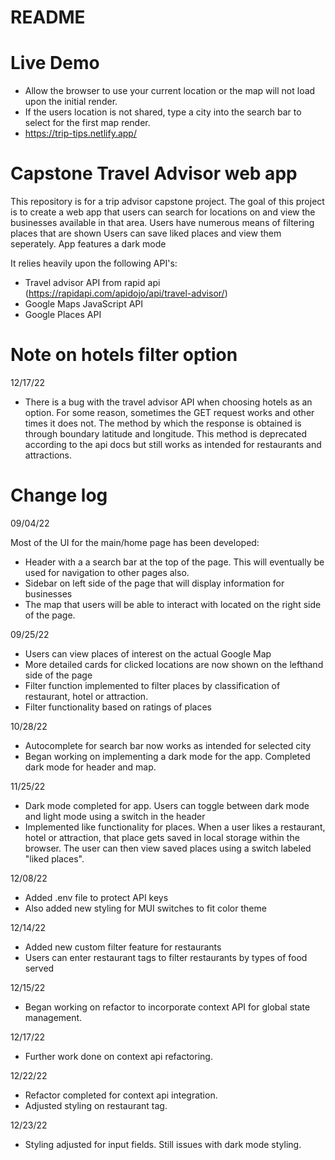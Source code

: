 # README

# Live Demo
- Allow the browser to use your current location or the map will not load upon the initial render.
- If the users location is not shared, type a city into the search bar to select for the first map render.
- https://trip-tips.netlify.app/

# Capstone Travel Advisor web app
This repository is for a trip advisor capstone project.
The goal of this project is to create a web app that users can search for locations on and view the businesses available in that area.
Users have numerous means of filtering places that are shown
Users can save liked places and view them seperately.
App features a dark mode

It relies heavily upon the following API's:
- Travel advisor API from rapid api (https://rapidapi.com/apidojo/api/travel-advisor/)
- Google Maps JavaScript API 
- Google Places API

# Note on hotels filter option
12/17/22
- There is a bug with the travel advisor API when choosing hotels as an option. For some reason, sometimes the GET request works and other times it does not. The method by which the response is obtained is through boundary latitude and longitude. This method is deprecated according to the api docs but still works as intended for restaurants and attractions. 

# Change log
09/04/22

Most of the UI for the main/home page has been developed:
- Header with a a search bar at the top of the page. This will eventually be used for navigation to other pages also.
- Sidebar on left side of the page that will display information for businesses
- The map that users will be able to interact with located on the right side of the page. 

09/25/22


- Users can view places of interest on the actual Google Map
- More detailed cards for clicked locations are now shown on the lefthand side of the page
- Filter function implemented to filter places by classification of restaurant, hotel or attraction.
- Filter functionality based on ratings of places


10/28/22

- Autocomplete for search bar now works as intended for selected city
- Began working on implementing a dark mode for the app. Completed dark mode for header and map. 


11/25/22

- Dark mode completed for app. Users can toggle between dark mode and light mode using a switch in the header
- Implemented like functionality for places. When a user likes a restaurant, hotel or attraction, that place gets saved in local storage within the browser. The user can then view saved places using a switch labeled "liked places". 


12/08/22
- Added .env file to protect API keys
- Also added new styling for MUI switches to fit color theme

12/14/22
- Added new custom filter feature for restaurants
- Users can enter restaurant tags to filter restaurants by types of food served


12/15/22
- Began working on refactor to incorporate context API for global state management.

12/17/22
- Further work done on context api refactoring.

12/22/22
- Refactor completed for context api integration.
- Adjusted styling on restaurant tag.

12/23/22
- Styling adjusted for input fields. Still issues with dark mode styling.